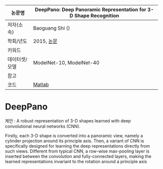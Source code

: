

|논문명 | DeepPano: Deep Panoramic Representation for 3-D Shape Recognition |
| --- | --- |
| 저자\(소속\) | Baoguang Shi \(\) |
| 학회/년도 | 2015, [논문](http://ieeexplore.ieee.org/document/7273863/) |
| 키워드 |  |
| 데이터셋/모델 | ModelNet-10, ModelNet-40 |
| 참고 |  |
| 코드 |[Matlab](https://github.com/bgshih/deeppano) |

# DeepPano

제안 : A robust representation of 3-D shapes learned with deep convolutional neural networks (CNN). 

Firstly, each 3-D shape is converted into a
panoramic view, namely a cylinder projection around its principle
axis. Then, a variant of CNN is specifically designed for learning
the deep representations directly from such views. Different from
typical CNN, a row-wise max-pooling layer is inserted between
the convolution and fully-connected layers, making the learned
representations invariant to the rotation around a principle axis

## 
<!--stackedit_data:
eyJoaXN0b3J5IjpbMTk2ODEwMDU5OF19
-->